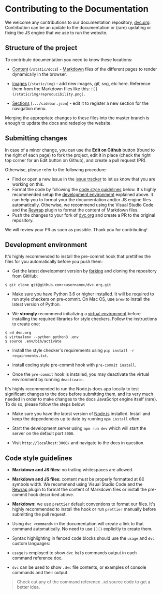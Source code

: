 # Contributing to the Documentation

We welcome any contributions to our documentation repository,
[dvc.org](https://github.com/iterative/dvc.org). Contribution can be an update
to the documentation or (rare) updating or fixing the JS engine that we use to
run the website.

## Structure of the project

To contribute documentation you need to know these locations:

- [Content](https://github.com/iterative/dvc.org/tree/master/static/docs)
  (`/static/docs`) -
  [Markdown](https://guides.github.com/features/mastering-markdown/) files of
  the different pages to render dynamically in the browser.

- [Images](https://github.com/iterative/dvc.org/tree/master/static/img)
  (`/static/img`) - add new images, gif, svg, etc here. Reference them from the
  Markdown files like this: `![](/static/img/reproducibility.png)`.

- [Sections](https://github.com/iterative/dvc.org/tree/master/src/Documentation/sidebar.json)
  (`.../sidebar.json`) - edit it to register a new section for the navigation
  menu.

Merging the appropriate changes to these files into the master branch is enough
to update the docs and redeploy the website.

## Submitting changes

In case of a minor change, you can use the **Edit on Github** button (found to
the right of each page) to fork the project, edit it in place (check the right
top corner for an Edit button on Github), and create a pull request (PR).

Otherwise, please refer to the following procedure:

- Find or open a new issue in the
  [issue tracker](https://github.com/iterative/dvc.org/issues) to let us know
  that you are working on this.
- Format the code by following the
  [code style guidelines](#code-style-guidelines) below. It's highly recommended
  setup the [development environment](#development-environment) explained above.
  It can help you to format your the documentation and/or JS engine files
  automatically. Otherwise, we recommend using the Visual Studio Code and the
  [Rewrap](https://marketplace.visualstudio.com/items?itemName=stkb.rewrap)
  plugin to format the content of Markdown files.
- Push the changes to your fork of
  [dvc.org](https://github.com/iterative/dvc.org.git) and create a PR to the
  original repository.

We will review your PR as soon as possible. Thank you for contributing!

## Development environment

It's highly recommended to install the pre-commit hook that prettifies the files
for you automatically before you push them:

- Get the latest development version by
  [forking](https://help.github.com/en/articles/fork-a-repo) and cloning the
  repository from GitHub:

```dvc
$ git clone git@github.com:<username>/dvc.org.git
```

- Make sure you have Python 3.6 or higher installed. It will be required to run
  style checkers on pre-commit. On Mac OS, use `brew` to install the latest
  version of Python.

- We **strongly** recommend initializing a
  [virtual environment](https://virtualenv.pypa.io/en/latest/userguide/) before
  installing the required libraries for style checkers. Follow the instructions
  to create one:

```dvc
$ cd dvc.org
$ virtualenv --python python3 .env
$ source .env/bin/activate
```

- Install the style checker's requirements using
  `pip install -r requirements.txt`.

- Install coding style pre-commit hook with `pre-commit install`.
- Once the `pre-commit` hook is installed, you may deactivate the virtual
  environment by running `deactivate`.

It's highly recommended to run the Node.js docs app locally to test significant
changes to the docs before submitting them, and its very much needed in order to
make changes to the docs JavaScript engine itself (rare). To do so, please
follow the steps below:

- Make sure you have the latest version of [Node.js](https://nodejs.org/en/)
  installed. Install and keep the dependencies up to date by running
  `npm install` often.

- Start the development server using `npm run dev` which will start the server
  on the default port `3000`.

- Visit `http://localhost:3000/` and navigate to the docs in question.

## Code style guidelines

- **Markdown and JS files:** no trailing whitespaces are allowed.

- **Markdown and JS files:** content must be properly formatted at 80 symbols
  width. We recommend using Visual Studio Code and the
  [Rewrap](https://marketplace.visualstudio.com/items?itemName=stkb.rewrap)
  plugin to format the content of Markdown files or install the pre-commit hook
  described above.

- **Markdown:** we use `prettier` default conventions to format our files. It's
  highly recommended to install the hook or run `prettier` manually before
  submitting the pull request.

- Using `dvc <command>` in the documentation will create a link to that command
  automatically. No need to use `[]()` explicitly to create them.

- Syntax highlighting in fenced code blocks should use the `usage` and `dvc`
  custom languages:

- `usage` is employed to show `dvc help` commands output in each command
  reference doc.
- `dvc` can be used to show `.dvc` file contents, or examples of console
  commands and their output.

> Check out any of the command reference `.md` source code to get a better idea.
